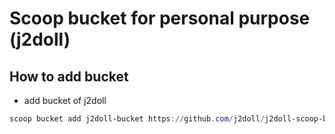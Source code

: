 # Scoop bucket for personal purpose (j2doll)

## How to add bucket

- add bucket of j2doll

```powershell
scoop bucket add j2doll-bucket https://github.com/j2doll/j2doll-scoop-bucket.git
```


